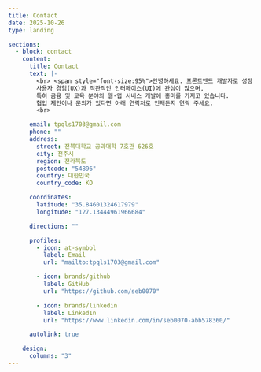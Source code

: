 ```yaml
---
title: Contact
date: 2025-10-26
type: landing

sections:
  - block: contact
    content:
      title: Contact
      text: |-
        <br> <span style="font-size:95%">안녕하세요. 프론트엔드 개발자로 성장 중인 정세빈입니다.</span>  
        사용자 경험(UX)과 직관적인 인터페이스(UI)에 관심이 많으며,  
        특히 금융 및 교육 분야의 웹·앱 서비스 개발에 흥미를 가지고 있습니다.  
        협업 제안이나 문의가 있다면 아래 연락처로 언제든지 연락 주세요.
        <br>

      email: tpqls1703@gmail.com
      phone: ""
      address:
        street: 전북대학교 공과대학 7호관 626호
        city: 전주시
        region: 전라북도
        postcode: "54896"
        country: 대한민국
        country_code: KO

      coordinates:
        latitude: "35.84601324617979"
        longitude: "127.13444961966684"

      directions: ""

      profiles:
        - icon: at-symbol
          label: Email
          url: "mailto:tpqls1703@gmail.com"

        - icon: brands/github
          label: GitHub
          url: "https://github.com/seb0070"

        - icon: brands/linkedin
          label: LinkedIn
          url: "https://www.linkedin.com/in/seb0070-abb578360/"

      autolink: true

    design:
      columns: "3"
---
```

